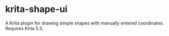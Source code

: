 # krita-shape-ui

A Krita plugin for drawing simple shapes with manually entered
coordinates. Requires Krita 5.3.
